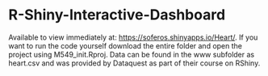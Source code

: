 # R-Shiny-Interactive-Dashboard
Available to view immediately at: https://soferos.shinyapps.io/Heart/.
If you want to run the code yourself download the entire folder and open the project using M549_init.Rproj. 
Data can be found in the www subfolder as heart.csv and was provided by Dataquest as part of their course on RShiny.

